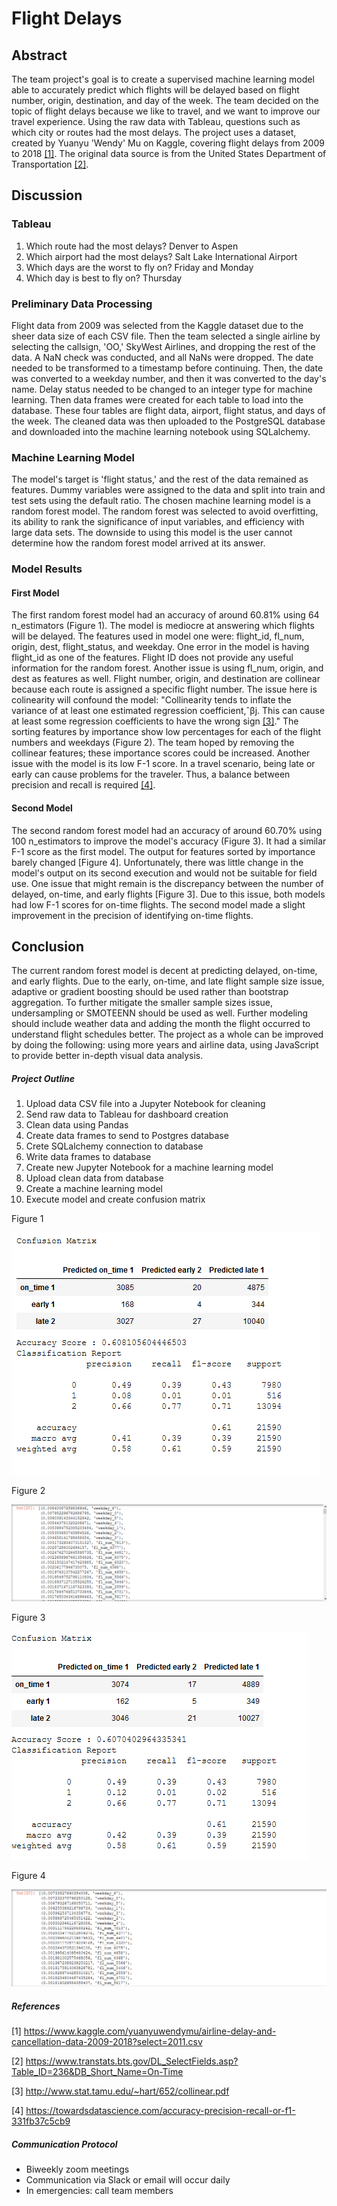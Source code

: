 # Flight Delays


## Abstract

The team project's goal is to create a supervised machine learning model able to accurately predict which flights will be delayed based on flight number, origin, destination, and day of the week. The team decided on the topic of flight delays because we like to travel, and we want to improve our travel experience. Using the raw data with Tableau, questions such as which city or routes had the most delays. The project uses a dataset, created by Yuanyu 'Wendy' Mu on Kaggle, covering flight delays from 2009 to 2018 [[1]](#1). The original data source is from the United States Department of Transportation [[2]](#2).


## Discussion


### Tableau

1. Which route had the most delays? Denver to Aspen
2. Which airport had the most delays? Salt Lake International Airport
3. Which days are the worst to fly on? Friday and Monday
4. Which day is best to fly on? Thursday



### Preliminary Data Processing

Flight data from 2009 was selected from the Kaggle dataset due to the sheer data size of each CSV file. Then the team selected a single airline by selecting the callsign, 'OO,' SkyWest Airlines, and dropping the rest of the data. A NaN check was conducted, and all NaNs were dropped. The date needed to be transformed to a timestamp before continuing. Then, the date was converted to a weekday number, and then it was converted to the day's name. Delay status needed to be changed to an integer type for machine learning. Then data frames were created for each table to load into the database. These four tables are flight data, airport, flight status, and days of the week. The cleaned data was then uploaded to the PostgreSQL database and downloaded into the machine learning notebook using SQLalchemy.

### Machine Learning Model

The model's target is 'flight status,' and the rest of the data remained as features. Dummy variables were assigned to the data and split into train and test sets using the default ratio. The chosen machine learning model is a random forest model. The random forest was selected to avoid overfitting, its ability to rank the significance of input variables, and efficiency with large data sets. The downside to using this model is the user cannot determine how the random forest model arrived at its answer.

### Model Results

#### First Model

The first random forest model had an accuracy of around 60.81% using 64 n_estimators (Figure 1). The model is mediocre at answering which flights will be delayed. The features used in model one were: flight_id, fl_num, origin, dest, flight_status, and weekday. One error in the model is having flight_id as one of the features. Flight ID does not provide any useful information for the random forest. Another issue is using fl_num, origin, and dest as features as well. Flight number, origin, and destination are collinear because each route is assigned a specific flight number. The issue here is colinearity will confound the model: "Collinearity tends to inflate the variance of at least one estimated regression coefficient,ˆβj. This can cause at least some regression coefficients to have the wrong sign [[3]](#3)." The sorting features by importance show low percentages for each of the flight numbers and weekdays (Figure 2). The team hoped by removing the collinear features; these importance scores could be increased. Another issue with the model is its low F-1 score. In a travel scenario, being late or early can cause problems for the traveler. Thus, a balance between precision and recall is required [[4]](#4).

#### Second Model

The second random forest model had an accuracy of around 60.70% using 100 n_estimators to improve the model's accuracy (Figure 3). It had a similar F-1 score as the first model. The output for features sorted by importance barely changed [Figure 4]. Unfortunately, there was little change in the model's output on its second execution and would not be suitable for field use. One issue that might remain is the discrepancy between the number of delayed, on-time, and early flights [Figure 3]. Due to this issue, both models had low F-1 scores for on-time flights. The second model made a slight improvement in the precision of identifying on-time flights.


## Conclusion

The current random forest model is decent at predicting delayed, on-time, and early flights. Due to the early, on-time, and late flight sample size issue, adaptive or gradient boosting should be used rather than bootstrap aggregation. To further mitigate the smaller sample sizes issue, undersampling or SMOTEENN should be used as well. Further modeling should include weather data and adding the month the flight occurred to understand flight schedules better. The project as a whole can be improved by doing the following: using more years and airline data, using JavaScript to provide better in-depth visual data analysis.





##### Project Outline

1. Upload data CSV file into a Jupyter Notebook for cleaning
2. Send raw data to Tableau for dashboard creation
3. Clean data using Pandas
4. Create data frames to send to Postgres database
5. Crete SQLalchemy connection to database
6. Write data frames to database
7. Create new Jupyter Notebook for a machine learning model
8. Upload clean data from database
9. Create a machine learning model
10. Execute model and create confusion matrix


Figure 1





![Confusion Matrix #1](https://github.com/mjncardenas/Pandas-Project/blob/max/Resources/images/random_forest_first_instance_confusion_matrix.png)







Figure 2





![Sorted Feature Importance #1](https://github.com/mjncardenas/Pandas-Project/blob/max/Resources/images/random_forest_first_instance_sorted_features.png)




Figure 3





![Confusion Matrix #2](https://github.com/mjncardenas/Pandas-Project/blob/max/Resources/images/random_forest_second_instance_confusion_matrix.png)







Figure 4





![Sorted Feature Importance #2](https://github.com/mjncardenas/Pandas-Project/blob/max/Resources/images/random_forest_second_instance_sorted_features.png)












##### References

<a id='1'>[1]</a>
https://www.kaggle.com/yuanyuwendymu/airline-delay-and-cancellation-data-2009-2018?select=2011.csv

<a id='2'>[2]</a>
https://www.transtats.bts.gov/DL_SelectFields.asp?Table_ID=236&DB_Short_Name=On-Time

<a id='3'>[3]</a>
http://www.stat.tamu.edu/~hart/652/collinear.pdf

<a id='4'>[4]</a>
https://towardsdatascience.com/accuracy-precision-recall-or-f1-331fb37c5cb9



##### Communication Protocol

* Biweekly zoom meetings
* Communication via Slack or email will occur daily
* In emergencies: call team members